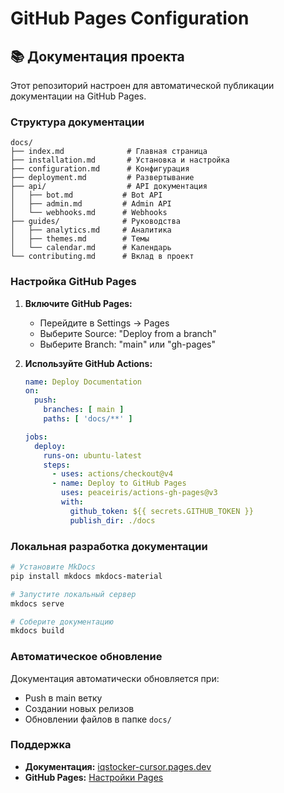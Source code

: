 # GitHub Pages Configuration

## 📚 Документация проекта

Этот репозиторий настроен для автоматической публикации документации на GitHub Pages.

### Структура документации

```
docs/
├── index.md              # Главная страница
├── installation.md       # Установка и настройка
├── configuration.md      # Конфигурация
├── deployment.md         # Развертывание
├── api/                  # API документация
│   ├── bot.md           # Bot API
│   ├── admin.md         # Admin API
│   └── webhooks.md      # Webhooks
├── guides/              # Руководства
│   ├── analytics.md     # Аналитика
│   ├── themes.md        # Темы
│   └── calendar.md      # Календарь
└── contributing.md      # Вклад в проект
```

### Настройка GitHub Pages

1. **Включите GitHub Pages:**
   - Перейдите в Settings → Pages
   - Выберите Source: "Deploy from a branch"
   - Выберите Branch: "main" или "gh-pages"

2. **Используйте GitHub Actions:**
   ```yaml
   name: Deploy Documentation
   on:
     push:
       branches: [ main ]
       paths: [ 'docs/**' ]
   
   jobs:
     deploy:
       runs-on: ubuntu-latest
       steps:
         - uses: actions/checkout@v4
         - name: Deploy to GitHub Pages
           uses: peaceiris/actions-gh-pages@v3
           with:
             github_token: ${{ secrets.GITHUB_TOKEN }}
             publish_dir: ./docs
   ```

### Локальная разработка документации

```bash
# Установите MkDocs
pip install mkdocs mkdocs-material

# Запустите локальный сервер
mkdocs serve

# Соберите документацию
mkdocs build
```

### Автоматическое обновление

Документация автоматически обновляется при:
- Push в main ветку
- Создании новых релизов
- Обновлении файлов в папке `docs/`

### Поддержка

- **Документация:** [iqstocker-cursor.pages.dev](https://iqstocker-cursor.pages.dev)
- **GitHub Pages:** [Настройки Pages](https://github.com/TwinsMinsk/iqstocker-cursor/settings/pages)
